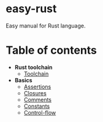 # easy-rust
Easy manual for Rust language.

# Table of contents
- **Rust toolchain**
  - [Toolchain](toolchain/toolchain.md)
- **Basics**
  - [Assertions](basics/assertions.md)
  - [Closures](basics/closures.md)
  - [Comments](basics/comments.md)
  - [Constants](basics/constants.md)
  - [Control-flow](basics/control-flow.md)
